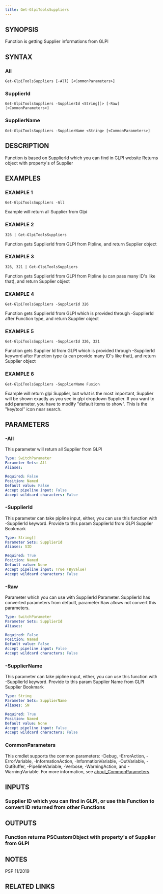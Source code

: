 ```yaml
---
title: Get-GlpiToolsSuppliers
---
```


## SYNOPSIS
Function is getting Supplier informations from GLPI

## SYNTAX

### All
```
Get-GlpiToolsSuppliers [-All] [<CommonParameters>]
```

### SupplierId
```
Get-GlpiToolsSuppliers -SupplierId <String[]> [-Raw] [<CommonParameters>]
```

### SupplierName
```
Get-GlpiToolsSuppliers -SupplierName <String> [<CommonParameters>]
```

## DESCRIPTION
Function is based on SupplierId which you can find in GLPI website
Returns object with property's of Supplier

## EXAMPLES

### EXAMPLE 1
```
Get-GlpiToolsSuppliers -All
```

Example will return all Supplier from Glpi

### EXAMPLE 2
```
326 | Get-GlpiToolsSuppliers
```

Function gets SupplierId from GLPI from Pipline, and return Supplier object

### EXAMPLE 3
```
326, 321 | Get-GlpiToolsSuppliers
```

Function gets SupplierId from GLPI from Pipline (u can pass many ID's like that), and return Supplier object

### EXAMPLE 4
```
Get-GlpiToolsSuppliers -SupplierId 326
```

Function gets SupplierId from GLPI which is provided through -SupplierId after Function type, and return Supplier object

### EXAMPLE 5
```
Get-GlpiToolsSuppliers -SupplierId 326, 321
```

Function gets Supplier Id from GLPI which is provided through -SupplierId keyword after Function type (u can provide many ID's like that), and return Supplier object

### EXAMPLE 6
```
Get-GlpiToolsSuppliers -SupplierName Fusion
```

Example will return glpi Supplier, but what is the most important, Supplier will be shown exactly as you see in glpi dropdown Supplier.
If you want to add parameter, you have to modify "default items to show".
This is the "key/tool" icon near search.

## PARAMETERS

### -All
This parameter will return all Supplier from GLPI

```yaml
Type: SwitchParameter
Parameter Sets: All
Aliases:

Required: False
Position: Named
Default value: False
Accept pipeline input: False
Accept wildcard characters: False
```

### -SupplierId
This parameter can take pipline input, either, you can use this function with -SupplierId keyword.
Provide to this param SupplierId from GLPI Supplier Bookmark

```yaml
Type: String[]
Parameter Sets: SupplierId
Aliases: SID

Required: True
Position: Named
Default value: None
Accept pipeline input: True (ByValue)
Accept wildcard characters: False
```

### -Raw
Parameter which you can use with SupplierId Parameter.
SupplierId has converted parameters from default, parameter Raw allows not convert this parameters.

```yaml
Type: SwitchParameter
Parameter Sets: SupplierId
Aliases:

Required: False
Position: Named
Default value: False
Accept pipeline input: False
Accept wildcard characters: False
```

### -SupplierName
This parameter can take pipline input, either, you can use this function with -SupplierId keyword.
Provide to this param Supplier Name from GLPI Supplier Bookmark

```yaml
Type: String
Parameter Sets: SupplierName
Aliases: SN

Required: True
Position: Named
Default value: None
Accept pipeline input: False
Accept wildcard characters: False
```

### CommonParameters
This cmdlet supports the common parameters: -Debug, -ErrorAction, -ErrorVariable, -InformationAction, -InformationVariable, -OutVariable, -OutBuffer, -PipelineVariable, -Verbose, -WarningAction, and -WarningVariable. For more information, see [about_CommonParameters](http://go.microsoft.com/fwlink/?LinkID=113216).

## INPUTS

### Supplier ID which you can find in GLPI, or use this Function to convert ID returned from other Functions
## OUTPUTS

### Function returns PSCustomObject with property's of Supplier from GLPI
## NOTES
PSP 11/2019

## RELATED LINKS
